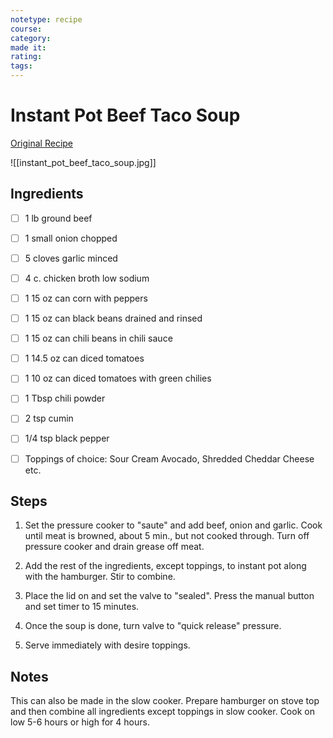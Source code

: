 ```yaml
---
notetype: recipe
course:
category:
made it:
rating:
tags:
---
```

# Instant Pot Beef Taco Soup

[Original Recipe](https://www.julieseatsandtreats.com/instant-pot-pressure-cooker-beef-taco-soup)

![[instant_pot_beef_taco_soup.jpg]]
## Ingredients
- [ ] 1 lb ground beef- [ ] 1 small onion chopped- [ ] 5 cloves garlic minced- [ ] 4 c. chicken broth low sodium- [ ] 1 15 oz can corn with peppers- [ ] 1 15 oz can black beans drained and rinsed- [ ] 1 15 oz can chili beans in chili sauce- [ ] 1 14.5 oz can diced tomatoes- [ ] 1 10 oz can diced tomatoes with green chilies- [ ] 1 Tbsp chili powder- [ ] 2 tsp cumin- [ ] 1/4 tsp black pepper- [ ] Toppings of choice: Sour Cream Avocado, Shredded Cheddar Cheese etc.

## Steps
1) Set the pressure cooker to "saute" and add beef, onion and garlic. Cook until meat is browned, about 5 min., but not cooked through. Turn off pressure cooker and drain grease off meat.

2) Add the rest of the ingredients, except toppings, to instant pot along with the hamburger. Stir to combine.

3) Place the lid on and set the valve to "sealed". Press the manual button and set timer to 15 minutes.

4) Once the soup is done, turn valve to "quick release" pressure.

5) Serve immediately with desire toppings.


## Notes
This can also be made in the slow cooker. Prepare hamburger on stove top and then combine all ingredients except toppings in slow cooker. Cook on low 5-6 hours or high for 4 hours.

